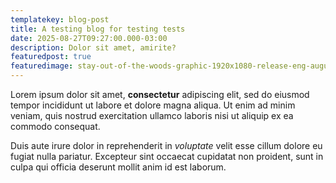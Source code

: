 ```yaml
---
templatekey: blog-post
title: A testing blog for testing tests
date: 2025-08-27T09:27:00.000-03:00
description: Dolor sit amet, amirite?
featuredpost: true
featuredimage: stay-out-of-the-woods-graphic-1920x1080-release-eng-august-2025.png
---
```

Lorem ipsum dolor sit amet, **consectetur** adipiscing elit, sed do eiusmod tempor incididunt ut labore et dolore magna aliqua. Ut enim ad minim veniam, quis nostrud exercitation ullamco laboris nisi ut aliquip ex ea commodo consequat. 

Duis aute irure dolor in reprehenderit in *voluptate* velit esse cillum dolore eu fugiat nulla pariatur. Excepteur sint occaecat cupidatat non proident, sunt in culpa qui officia deserunt mollit anim id est laborum.
